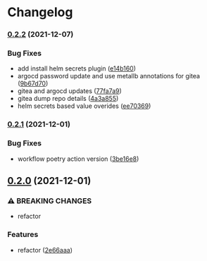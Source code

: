 # Changelog

### [0.2.2](https://www.github.com/kameshsampath/ansible-collection-kubernetes-spices/compare/v0.2.1...v0.2.2) (2021-12-07)


### Bug Fixes

* add install helm secrets plugin ([e14b160](https://www.github.com/kameshsampath/ansible-collection-kubernetes-spices/commit/e14b160d3b381562afe23e8e04035fca1a4bb595))
* argocd password update and use metallb annotations for gitea ([9b67d70](https://www.github.com/kameshsampath/ansible-collection-kubernetes-spices/commit/9b67d7020681f55adb6ad9d71d463c322c500afd))
* gitea and argocd updates ([77fa7a9](https://www.github.com/kameshsampath/ansible-collection-kubernetes-spices/commit/77fa7a9304e150828b94ae104dad0e0479b95761))
* gitea dump repo details ([4a3a855](https://www.github.com/kameshsampath/ansible-collection-kubernetes-spices/commit/4a3a855a4aaf8b3877a6e932847d30e7fdf5dc69))
* helm secrets based value overides ([ee70369](https://www.github.com/kameshsampath/ansible-collection-kubernetes-spices/commit/ee703692ce776aaea5a74f0c1f19a59aecfce386))

### [0.2.1](https://www.github.com/kameshsampath/ansible-collection-kubernetes-spices/compare/v0.2.0...v0.2.1) (2021-12-01)


### Bug Fixes

* workflow poetry action version ([3be16e8](https://www.github.com/kameshsampath/ansible-collection-kubernetes-spices/commit/3be16e8971508ce4559c18207e0e9e185569cb88))

## [0.2.0](https://www.github.com/kameshsampath/ansible-collection-kubernetes-spices/compare/v0.1.2...v0.2.0) (2021-12-01)


### ⚠ BREAKING CHANGES

* refactor

### Features

* refactor ([2e66aaa](https://www.github.com/kameshsampath/ansible-collection-kubernetes-spices/commit/2e66aaa670e4bdcd807d58585d9ac3980e1362a6))
